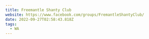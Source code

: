 ```yaml
---
title: Freemantle Shanty Club
website: https://www.facebook.com/groups/FremantleShantyClub/
date: 2022-09-27T02:58:43.818Z
tags:
  - WA
---
```

